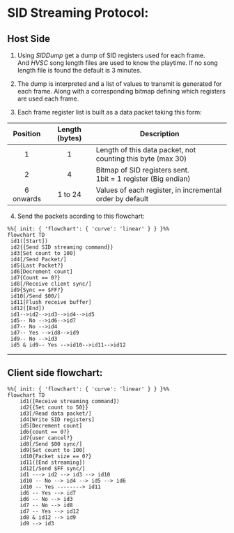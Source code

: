 # SID Streaming Protocol:

## Host Side

1. Using *SIDDump* get a dump of SID registers used for each frame.<br>And *HVSC* song length files are used to know the playtime. If no song length file is found the default is 3 minutes.
2. The dump is interpreted and a list of values to transmit is generated for each frame. Along with a corresponding bitmap defining which registers are used each frame.

3. Each frame register list is built as a data packet taking this form:

|Position | Length (bytes)| Description
|:---:|:---:|---
| 1 | 1 | Length of this data packet, not counting this byte (max 30)
| 2 | 4 | Bitmap of SID registers sent.<br>1bit = 1 register (Big endian)
| 6 onwards | 1 to 24 | Values of each register, in incremental order by default 

4. Send the packets acording to this flowchart:

```mermaid
%%{ init: { 'flowchart': { 'curve': 'linear' } } }%%
flowchart TD
 id1([Start])
 id2{{Send SID streaming command}}
 id3[Set count to 100]
 id4[/Send Packet/]
 id5{Last Packet?}
 id6[Decrement count]
 id7{Count == 0?}
 id8[/Receive client sync/]
 id9{Sync == $FF?}
 id10[/Send $00/]
 id11[Flush receive buffer]
 id12([End])
 id1-->id2-->id3-->id4-->id5
 id5-- No -->id6-->id7
 id7-- No -->id4
 id7-- Yes -->id8-->id9
 id9-- No -->id3
 id5 & id9-- Yes -->id10-->id11-->id12

```


---
## Client side flowchart:

```mermaid
%%{ init: { 'flowchart': { 'curve': 'linear' } } }%%
flowchart TD
    id1([Receive streaming command])
    id2{{Set count to 50}}
    id3[/Read data packet/]
    id4[Write SID registers]
    id5[Decrement count]
    id6{count == 0?}
    id7{user cancel?}
    id8[/Send $00 sync/]
    id9[Set count to 100]
    id10{Packet size == 0?}
    id11([End streaming])
    id12[/Send $FF sync/]
    id1 ---> id2 --> id3 --> id10 
    id10 -- No --> id4 --> id5 --> id6
    id10 -- Yes --------> id11
    id6 -- Yes --> id7
    id6 -- No --> id3
    id7 -- No --> id8
    id7 -- Yes --> id12
    id8 & id12 --> id9
    id9 --> id3
```
